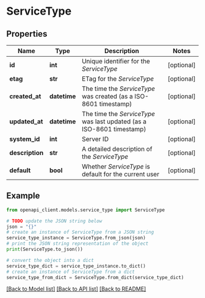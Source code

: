 # ServiceType


## Properties

Name | Type | Description | Notes
------------ | ------------- | ------------- | -------------
**id** | **int** | Unique identifier for the *ServiceType* | [optional] 
**etag** | **str** | ETag for the *ServiceType* | [optional] 
**created_at** | **datetime** | The time the *ServiceType* was created (as a ISO-8601 timestamp) | [optional] 
**updated_at** | **datetime** | The time the *ServiceType* was last updated (as a ISO-8601 timestamp) | [optional] 
**system_id** | **int** | Server ID | [optional] 
**description** | **str** | A detailed description of the *ServiceType* | [optional] 
**default** | **bool** | Whether *ServiceType* is default for the current user | [optional] 

## Example

```python
from openapi_client.models.service_type import ServiceType

# TODO update the JSON string below
json = "{}"
# create an instance of ServiceType from a JSON string
service_type_instance = ServiceType.from_json(json)
# print the JSON string representation of the object
print(ServiceType.to_json())

# convert the object into a dict
service_type_dict = service_type_instance.to_dict()
# create an instance of ServiceType from a dict
service_type_from_dict = ServiceType.from_dict(service_type_dict)
```
[[Back to Model list]](../README.md#documentation-for-models) [[Back to API list]](../README.md#documentation-for-api-endpoints) [[Back to README]](../README.md)


